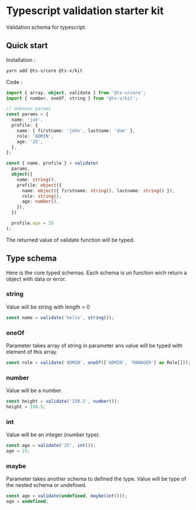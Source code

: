 # Typescript validation starter kit

Validation schema for typescript.

## Quick start

Installation :

```sh
yarn add @ts-v/core @ts-v/kit
```

Code :

```ts
import { array, object, validate } from '@ts-v/core';
import { number, oneOf, string } from '@ts-v/kit';

// Unknown params
const params = {
  name: 'joe',
  profile: {
    name: { firstname: 'john', lastname: 'doe' },
    role: 'ADMIN',
    age: '25',
  },
};

const { name, profile } = validate(
  params,
  object({
    name: string(),
    profile: object({
      name: object({ firstname: string(), lastname: string() }),
      role: string(),
      age: number(),
    }),
  })

  profile.age = 25
);
```

The returned value of validate function will be typed.

## Type schema

Here is the core typed schemas. Each schema is un function wich return a object with data or error.

### string

Value will be string with length > 0

```ts
const name = validate('hello', string());
```

### oneOf

Parameter takes array of string in parameter ans value will be typed with element of this array.

```ts
const role = validate('ADMIN', oneOf(['ADMIN', 'MANAGER'] as Role[]));
```

### number

Value will be a number.

```ts
const height = validate('150.5', number());
height = 150.5;
```

### int

Value will be an integer (number type).

```ts
const age = validate('25', int());
age = 25;
```

### maybe

Parameter takes another schema to defined the type. Value will be type of the nested schema or undefined.

```ts
const age = validate(undefined, maybe(int()));
age = undefined;
```
